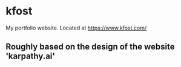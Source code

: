 # kfost
My portfolio website.
Located at https://www.kfost.com/

## Roughly based on the design of the website 'karpathy.ai'
